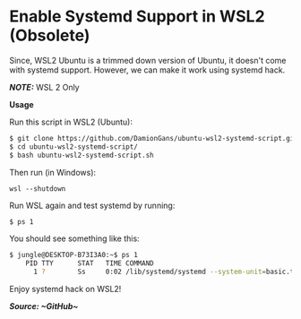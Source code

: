 # Enable Systemd Support in WSL2 (Obsolete)

Since, WSL2 Ubuntu is a trimmed down version of Ubuntu, it doesn't come with systemd support. However, we can make it work using systemd hack.

**_NOTE:_** WSL 2 Only

**Usage**

Run this script in WSL2 (Ubuntu):

```bash
$ git clone https://github.com/DamionGans/ubuntu-wsl2-systemd-script.git
$ cd ubuntu-wsl2-systemd-script/
$ bash ubuntu-wsl2-systemd-script.sh
```

Then run (in Windows):

```shell
wsl --shutdown
```

Run WSL again and test systemd by running:

```bash
$ ps 1
```

You should see something like this:

```bash
$ jungle@DESKTOP-B73I3A0:~$ ps 1
    PID TTY      STAT   TIME COMMAND
      1 ?        Ss     0:02 /lib/systemd/systemd --system-unit=basic.target
```

Enjoy systemd hack on WSL2!

**_Source: ~GitHub~_**
